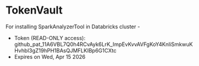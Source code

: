 # TokenVault

For installing SparkAnalyzerTool in Databricks cluster -
- Token (READ-ONLY access): 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 
- Expires on Wed, Apr 15 2026
